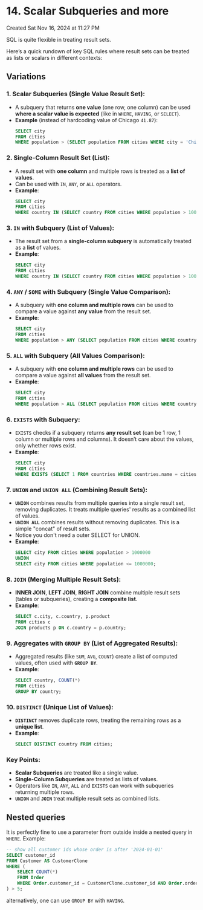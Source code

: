 # 14. Scalar Subqueries and more
Created Sat Nov 16, 2024 at 11:27 PM

SQL is quite flexible in treating result sets.

Here’s a quick rundown of key SQL rules where result sets can be treated as lists or scalars in different contexts:

## Variations
### 1. **Scalar Subqueries (Single Value Result Set)**:
   - A subquery that returns **one value** (one row, one column) can be used **where a scalar value is expected** (like in `WHERE`, `HAVING`, or `SELECT`).
   - **Example** (instead of hardcoding value of Chicago `41.87`):  
     ```sql
     SELECT city
     FROM cities
     WHERE population > (SELECT population FROM cities WHERE city = 'Chicago');
     ```

### 2. **Single-Column Result Set (List)**:
   - A result set with **one column** and multiple rows is treated as a **list of values**.
   - Can be used with `IN`, `ANY`, or `ALL` operators.
   - **Example**:  
     ```sql
     SELECT city
     FROM cities
     WHERE country IN (SELECT country FROM cities WHERE population > 1000000);
     ```

### 3. **`IN` with Subquery (List of Values)**:
   - The result set from a **single-column subquery** is automatically treated as a **list** of values.
   - **Example**:  
     ```sql
     SELECT city
     FROM cities
     WHERE country IN (SELECT country FROM cities WHERE population > 1000000);
     ```

### 4. **`ANY` / `SOME` with Subquery (Single Value Comparison)**:
   - A subquery with **one column and multiple rows** can be used to compare a value against **any value** from the result set.
   - **Example**:  
     ```sql
     SELECT city
     FROM cities
     WHERE population > ANY (SELECT population FROM cities WHERE country = 'USA');
     ```

### 5. **`ALL` with Subquery (All Values Comparison)**:
   - A subquery with **one column and multiple rows** can be used to compare a value against **all values** from the result set.
   - **Example**:  
     ```sql
     SELECT city
     FROM cities
     WHERE population > ALL (SELECT population FROM cities WHERE country = 'USA');
     ```

### 6. **`EXISTS` with Subquery**:
   - `EXISTS` checks if a subquery returns **any result set** (can be 1 row, 1 column or multiple rows and columns). It doesn’t care about the values, only whether rows exist.
   - **Example**:  
     ```sql
     SELECT city
     FROM cities
     WHERE EXISTS (SELECT 1 FROM countries WHERE countries.name = cities.country);
     ```

### 7. **`UNION` and `UNION ALL` (Combining Result Sets)**:
   - **`UNION`** combines results from multiple queries into a single result set, removing duplicates. It treats multiple queries' results as a combined list of values.
   - **`UNION ALL`** combines results without removing duplicates. This is a simple "concat" of result sets.
   - Notice you don't need a outer SELECT for UNION.
   - **Example**:  
     ```sql
     SELECT city FROM cities WHERE population > 1000000
     UNION
     SELECT city FROM cities WHERE population <= 1000000;
     ```

### 8. **`JOIN` (Merging Multiple Result Sets)**:
   - **INNER JOIN**, **LEFT JOIN**, **RIGHT JOIN** combine multiple result sets (tables or subqueries), creating a **composite list**.
   - **Example**:  
     ```sql
     SELECT c.city, c.country, p.product
     FROM cities c
     JOIN products p ON c.country = p.country;
     ```

### 9. **Aggregates with `GROUP BY` (List of Aggregated Results)**:
   - Aggregated results (like `SUM`, `AVG`, `COUNT`) create a list of computed values, often used with **`GROUP BY`**.
   - **Example**:  
     ```sql
     SELECT country, COUNT(*) 
     FROM cities 
     GROUP BY country;
     ```

### 10. **`DISTINCT` (Unique List of Values)**:
   - **`DISTINCT`** removes duplicate rows, treating the remaining rows as a **unique list**.
   - **Example**:  
     ```sql
     SELECT DISTINCT country FROM cities;
     ```

### Key Points:
- **Scalar Subqueries** are treated like a single value.
- **Single-Column Subqueries** are treated as lists of values.
- Operators like `IN`, `ANY`, `ALL` and `EXISTS` can work with subqueries returning multiple rows.
- **`UNION`** and **`JOIN`** treat multiple result sets as combined lists.

## Nested queries
It is perfectly fine to use a parameter from outside inside a nested query in `WHERE`. Example:
```sql
-- show all customer ids whose order is after '2024-01-01'
SELECT customer_id
FROM Customer AS CustomerClone
WHERE (
    SELECT COUNT(*)
    FROM Order
    WHERE Order.customer_id = CustomerClone.customer_id AND Order.order_date > '2024-01-01'
) > 5;
```

alternatively, one can use `GROUP BY` with `HAVING`.